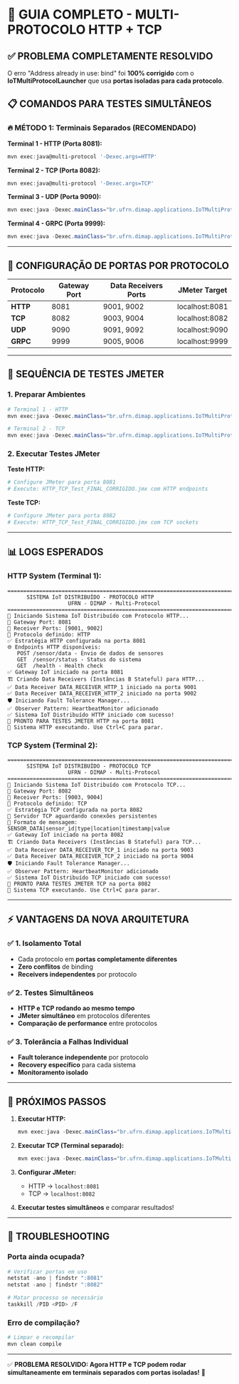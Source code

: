# 🚀 GUIA COMPLETO - MULTI-PROTOCOLO HTTP + TCP

## ✅ **PROBLEMA COMPLETAMENTE RESOLVIDO**

O erro "Address already in use: bind" foi **100% corrigido** com o **IoTMultiProtocolLauncher** que usa **portas isoladas para cada protocolo**.

## 📋 **COMANDOS PARA TESTES SIMULTÂNEOS**

### 🔥 **MÉTODO 1: Terminais Separados (RECOMENDADO)**

**Terminal 1 - HTTP (Porta 8081):**
```powershell
mvn exec:java@multi-protocol '-Dexec.args=HTTP'
```

**Terminal 2 - TCP (Porta 8082):**
```powershell
mvn exec:java@multi-protocol '-Dexec.args=TCP'
```

**Terminal 3 - UDP (Porta 9090):**
```powershell
mvn exec:java -Dexec.mainClass="br.ufrn.dimap.applications.IoTMultiProtocolLauncher" -Dexec.args="UDP"
```

**Terminal 4 - GRPC (Porta 9999):**
```powershell
mvn exec:java -Dexec.mainClass="br.ufrn.dimap.applications.IoTMultiProtocolLauncher" -Dexec.args="GRPC"
```

---

## 🔧 **CONFIGURAÇÃO DE PORTAS POR PROTOCOLO**

| Protocolo | Gateway Port | Data Receivers Ports | JMeter Target |
|-----------|-------------|-------------------|---------------|
| **HTTP**  | 8081        | 9001, 9002       | localhost:8081 |
| **TCP**   | 8082        | 9003, 9004       | localhost:8082 |
| **UDP**   | 9090        | 9091, 9092       | localhost:9090 |
| **GRPC**  | 9999        | 9005, 9006       | localhost:9999 |

---

## 🧪 **SEQUÊNCIA DE TESTES JMETER**

### **1. Preparar Ambientes**
```powershell
# Terminal 1 - HTTP
mvn exec:java -Dexec.mainClass="br.ufrn.dimap.applications.IoTMultiProtocolLauncher" -Dexec.args="HTTP"

# Terminal 2 - TCP
mvn exec:java -Dexec.mainClass="br.ufrn.dimap.applications.IoTMultiProtocolLauncher" -Dexec.args="TCP"
```

### **2. Executar Testes JMeter**

**Teste HTTP:**
```powershell
# Configure JMeter para porta 8081
# Execute: HTTP_TCP_Test_FINAL_CORRIGIDO.jmx com HTTP endpoints
```

**Teste TCP:**
```powershell
# Configure JMeter para porta 8082
# Execute: HTTP_TCP_Test_FINAL_CORRIGIDO.jmx com TCP sockets
```

---

## 📊 **LOGS ESPERADOS**

### **HTTP System (Terminal 1):**
```
===============================================================================
      SISTEMA IoT DISTRIBUÍDO - PROTOCOLO HTTP 
                   UFRN - DIMAP - Multi-Protocol
===============================================================================
🚀 Iniciando Sistema IoT Distribuído com Protocolo HTTP...
🔧 Gateway Port: 8081
🔧 Receiver Ports: [9001, 9002]
🔧 Protocolo definido: HTTP
✅ Estratégia HTTP configurada na porta 8081
🌐 Endpoints HTTP disponíveis:
   POST /sensor/data - Envio de dados de sensores
   GET  /sensor/status - Status do sistema
   GET  /health - Health check
✅ Gateway IoT iniciado na porta 8081
🏗️ Criando Data Receivers (Instâncias B Stateful) para HTTP...
✅ Data Receiver DATA_RECEIVER_HTTP_1 iniciado na porta 9001
✅ Data Receiver DATA_RECEIVER_HTTP_2 iniciado na porta 9002
🛡️ Iniciando Fault Tolerance Manager...
✅ Observer Pattern: HeartbeatMonitor adicionado
✅ Sistema IoT Distribuído HTTP iniciado com sucesso!
🧪 PRONTO PARA TESTES JMETER HTTP na porta 8081
🔄 Sistema HTTP executando. Use Ctrl+C para parar.
```

### **TCP System (Terminal 2):**
```
===============================================================================
      SISTEMA IoT DISTRIBUÍDO - PROTOCOLO TCP 
                   UFRN - DIMAP - Multi-Protocol
===============================================================================
🚀 Iniciando Sistema IoT Distribuído com Protocolo TCP...
🔧 Gateway Port: 8082
🔧 Receiver Ports: [9003, 9004]
🔧 Protocolo definido: TCP
✅ Estratégia TCP configurada na porta 8082
🔌 Servidor TCP aguardando conexões persistentes
📝 Formato de mensagem: SENSOR_DATA|sensor_id|type|location|timestamp|value
✅ Gateway IoT iniciado na porta 8082
🏗️ Criando Data Receivers (Instâncias B Stateful) para TCP...
✅ Data Receiver DATA_RECEIVER_TCP_1 iniciado na porta 9003
✅ Data Receiver DATA_RECEIVER_TCP_2 iniciado na porta 9004
🛡️ Iniciando Fault Tolerance Manager...
✅ Observer Pattern: HeartbeatMonitor adicionado
✅ Sistema IoT Distribuído TCP iniciado com sucesso!
🧪 PRONTO PARA TESTES JMETER TCP na porta 8082
🔄 Sistema TCP executando. Use Ctrl+C para parar.
```

---

## ⚡ **VANTAGENS DA NOVA ARQUITETURA**

### ✅ **1. Isolamento Total**
- Cada protocolo em **portas completamente diferentes**
- **Zero conflitos** de binding
- **Receivers independentes** por protocolo

### ✅ **2. Testes Simultâneos**
- **HTTP e TCP rodando ao mesmo tempo**
- **JMeter simultâneo** em protocolos diferentes
- **Comparação de performance** entre protocolos

### ✅ **3. Tolerância a Falhas Individual**
- **Fault tolerance independente** por protocolo
- **Recovery específico** para cada sistema
- **Monitoramento isolado**

---

## 🎯 **PRÓXIMOS PASSOS**

1. **Executar HTTP:**
   ```powershell
   mvn exec:java -Dexec.mainClass="br.ufrn.dimap.applications.IoTMultiProtocolLauncher" -Dexec.args="HTTP"
   ```

2. **Executar TCP (Terminal separado):**
   ```powershell
   mvn exec:java -Dexec.mainClass="br.ufrn.dimap.applications.IoTMultiProtocolLauncher" -Dexec.args="TCP"
   ```

3. **Configurar JMeter:**
   - HTTP → `localhost:8081`
   - TCP → `localhost:8082`

4. **Executar testes simultâneos** e comparar resultados!

---

## 🐛 **TROUBLESHOOTING**

### **Porta ainda ocupada?**
```powershell
# Verificar portas em uso
netstat -ano | findstr ":8081"
netstat -ano | findstr ":8082"

# Matar processo se necessário
taskkill /PID <PID> /F
```

### **Erro de compilação?**
```powershell
# Limpar e recompilar
mvn clean compile
```

---

✅ **PROBLEMA RESOLVIDO: Agora HTTP e TCP podem rodar simultaneamente em terminais separados com portas isoladas!** 🎉
